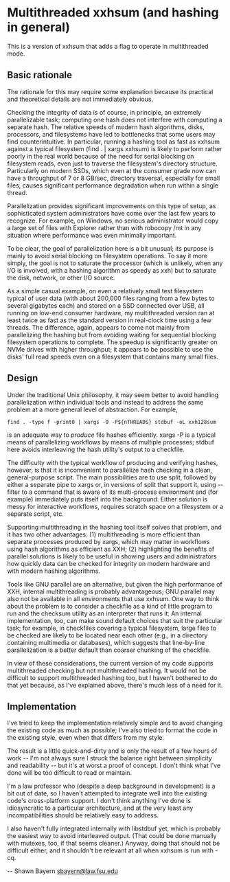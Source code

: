 # Multithreaded xxhsum (and hashing in general)

This is a version of xxhsum that adds a flag to operate in multithreaded
mode.

## Basic rationale

The rationale for this may require some explanation because its
practical and theoretical details are not immediately obvious.

Checking the integrity of data is of course, in principle, an extremely
parallelizable task; computing one hash does not interfere with
computing a separate hash.  The relative speeds of modern hash
algorithms, disks, processors, and filesystems have led to bottlenecks
that some users may find counterintuitive.  In particular, running a
hashing tool as fast as xxhsum against a typical filesystem (find . |
xargs xxhsum) is likely to perform rather poorly in the real world
because of the need for serial blocking on filesystem reads, even just
to traverse the filesystem's directory structure.  Particularly on
modern SSDs, which even at the consumer grade now can have a throughput
of 7 or 8 GB/sec, directory traversal, especially for small files, causes
significant performance degradation when run within a single thread.

Parallelization provides significant improvements on this type of setup,
as sophisticated system administrators have come over the last few years
to recognize.  For example, on Windows, no serious administrator would
copy a large set of files with Explorer rather than with robocopy /mt in
any situation where performance was even minimally important.

To be clear, the goal of parallelization here is a bit unusual; its
purpose is mainly to avoid serial blocking on filesystem operations.  To
say it more simply, the goal is not to saturate the processor (which is
unlikely, when any I/O is involved, with a hashing algorithm as speedy
as xxh) but to saturate the disk, network, or other I/O source.

As a simple casual example, on even a relatively small test filesystem
typical of user data (with about 200,000 files ranging from a few bytes
to several gigabytes each) and stored on a SSD connected over USB, all
running on low-end consumer hardware, my multithreaded version ran at
least twice as fast as the standard version in real-clock time using a
few threads.  The difference, again, appears to come not mainly from
parallelizing the hashing but from avoiding waiting for sequential
blocking filesystem operations to complete.  The speedup is
significantly greater on NVMe drives with higher throughput; it appears
to be possible to use the disks' full read speeds even on a filesystem
that contains many small files.

## Design

Under the traditional Unix philosophy, it may seem better to avoid
handling parallelization within individual tools and instead to address
the same problem at a more general level of abstraction.  For example,

    find . -type f -print0 | xargs -0 -P${nTHREADS} stdbuf -oL xxh128sum

is an adequate way to *produce* file hashes efficiently.  xargs -P is a
typical means of parallelizing workflows by means of multiple processes;
stdbuf here avoids interleaving the hash utility's output to a
checkfile.

The difficulty with the typical workflow of producing and verifying
hashes, however, is that it is inconvenient to parallelize hash checking
in a clean, general-purpose script.  The main possibilities are to use
split, followed by either a separate pipe to xargs or, in versions of
split that support it, using --filter to a command that is aware of its
multi-process environment and (for example) immediately puts itself into
the background.  Either solution is messy for interactive workflows,
requires scratch space on a filesystem or a separate script, etc.

Supporting multithreading in the hashing tool itself solves that 
problem, and it has two other advantages: (1) multithreading is more 
efficient than separate processes produced by xargs, which may matter in 
workflows using hash algorithms as efficient as XXH; (2) highlighting 
the benefits of parallel solutions is likely to be useful in showing 
users and administrators how quickly data can be checked for integrity 
on modern hardware and with modern hashing algorithms.

Tools like GNU parallel are an alternative, but given the high 
performance of XXH, internal multithreading is probably advantageous; 
GNU parallel may also not be available in all environments that use 
xxhsum.  One way to think about the problem is to consider a checkfile 
as a kind of little program to run and the checksum utility as an 
interpreter that runs it.  An internal implementation, too, can make 
sound default choices that suit the particular task; for example, in 
checkfiles covering a typical filesystem, large files to be checked are 
likely to be located near each other (e.g., in a directory containing 
multimedia or databases), which suggests that line-by-line 
parallelization is a better default than coarser chunking of the 
checkfile.

In view of these considerations, the current version of my code supports
multithreaded checking but not multithreaded hashing.  It would not be
difficult to support multithreaded hashing too, but I haven't bothered
to do that yet because, as I've explained above, there's much less of a
need for it.

## Implementation

I've tried to keep the implementation relatively simple and to avoid
changing the existing code as much as possible; I've also tried to format
the code in the existing style, even when that differs from my style.

The result is a little quick-and-dirty and is only the result of a few
hours of work -- I'm not always sure I struck the balance right between
simplicity and readability -- but it's at worst a proof of concept.  I
don't think what I've done will be too difficult to read or maintain.

I'm a law professor who (despite a deep background in development)
is a bit out of date, so I haven't attempted to integrate well into the
existing code's cross-platform support.  I don't think anything I've done
is idiosyncratic to a particular architecture, and at the very least any
incompatibilities should be relatively easy to address.

I also haven't fully integrated internally with libstdbuf yet, which is
probably the easiest way to avoid interleaved output.  (That could be
done manually with mutexes, too, if that seems cleaner.)  Anyway, doing
that should not be difficult either, and it shouldn't be relevant at all
when xxhsum is run with -cq.

-- Shawn Bayern
sbayern@law.fsu.edu
